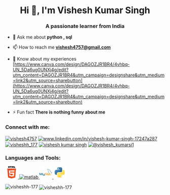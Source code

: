 <h1 align="center">Hi 👋, I'm Vishesh Kumar Singh</h1>
<h3 align="center">A passionate learner from India</h3>

- 💬 Ask me about **python , sql**

- 📫 How to reach me **vishesh4757@gmail.com**

- 📄 Know about my experiences [https://www.canva.com/design/DAGOZJR1BR4/4vhbq-UN_5Da6ug0UNXj4g/edit?utm_content=DAGOZJR1BR4&utm_campaign=designshare&utm_medium=link2&utm_source=sharebutton](https://www.canva.com/design/DAGOZJR1BR4/4vhbq-UN_5Da6ug0UNXj4g/edit?utm_content=DAGOZJR1BR4&utm_campaign=designshare&utm_medium=link2&utm_source=sharebutton)

- ⚡ Fun fact **There is nothing funny about me**

<h3 align="left">Connect with me:</h3>
<p align="left">
<a href="https://twitter.com/vishesh4757" target="blank"><img align="center" src="https://raw.githubusercontent.com/rahuldkjain/github-profile-readme-generator/master/src/images/icons/Social/twitter.svg" alt="vishesh4757" height="30" width="40" /></a>
<a href="https://linkedin.com/in/www.linkedin.com/in/vishesh-kumar-singh-17247a287" target="blank"><img align="center" src="https://raw.githubusercontent.com/rahuldkjain/github-profile-readme-generator/master/src/images/icons/Social/linked-in-alt.svg" alt="www.linkedin.com/in/vishesh-kumar-singh-17247a287" height="30" width="40" /></a>
<a href="https://instagram.com/visheshh_177" target="blank"><img align="center" src="https://raw.githubusercontent.com/rahuldkjain/github-profile-readme-generator/master/src/images/icons/Social/instagram.svg" alt="visheshh_177" height="30" width="40" /></a>
<a href="https://www.youtube.com/c/vishesh kumar singh" target="blank"><img align="center" src="https://raw.githubusercontent.com/rahuldkjain/github-profile-readme-generator/master/src/images/icons/Social/youtube.svg" alt="vishesh kumar singh" height="30" width="40" /></a>
<a href="https://www.hackerrank.com/@vishesh_kumarsi1" target="blank"><img align="center" src="https://raw.githubusercontent.com/rahuldkjain/github-profile-readme-generator/master/src/images/icons/Social/hackerrank.svg" alt="@vishesh_kumarsi1" height="30" width="40" /></a>
</p>

<h3 align="left">Languages and Tools:</h3>
<p align="left"> <a href="https://www.w3.org/html/" target="_blank" rel="noreferrer"> <img src="https://raw.githubusercontent.com/devicons/devicon/master/icons/html5/html5-original-wordmark.svg" alt="html5" width="40" height="40"/> </a> <a href="https://www.mathworks.com/" target="_blank" rel="noreferrer"> <img src="https://upload.wikimedia.org/wikipedia/commons/2/21/Matlab_Logo.png" alt="matlab" width="40" height="40"/> </a> <a href="https://www.mysql.com/" target="_blank" rel="noreferrer"> <img src="https://raw.githubusercontent.com/devicons/devicon/master/icons/mysql/mysql-original-wordmark.svg" alt="mysql" width="40" height="40"/> </a> <a href="https://www.python.org" target="_blank" rel="noreferrer"> <img src="https://raw.githubusercontent.com/devicons/devicon/master/icons/python/python-original.svg" alt="python" width="40" height="40"/> </a> </p>

<p><img align="left" src="https://github-readme-stats.vercel.app/api/top-langs?username=visheshh-177&show_icons=true&locale=en&layout=compact" alt="visheshh-177" /></p>

<p>&nbsp;<img align="center" src="https://github-readme-stats.vercel.app/api?username=visheshh-177&show_icons=true&locale=en" alt="visheshh-177" /></p>

